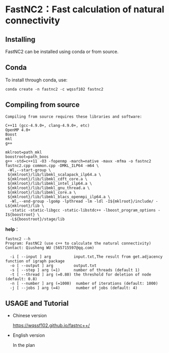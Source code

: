 # FastNC2：Fast calculation of natural connectivity
## Installing
FastNC2 can be installed using conda or from source.
## Conda
To install through conda, use:
```
conda create -n fastnc2 -c wqssf102 fastnc2
```
## Compiling from source
```
Compiling from source requires these libraries and software:
```
```
C++11 (gcc-4.9.0+, clang-4.9.0+, etc)
OpenMP 4.0+
Boost
mkl
g++
```
```
mklroot=path_mkl
boostroot=path_boos
g++ -std=c++11 -O3 -fopenmp -march=native -mavx -mfma -o fastnc2 fastnc2.cpp common.cpp -DMKL_ILP64 -m64 \
 -Wl,--start-group \
 ${mklroot}/lib/libmkl_scalapack_ilp64.a \
 ${mklroot}/lib/libmkl_cdft_core.a \
 ${mklroot}/lib/libmkl_intel_ilp64.a \
 ${mklroot}/lib/libmkl_gnu_thread.a \
 ${mklroot}/lib/libmkl_core.a \
 ${mklroot}/lib/libmkl_blacs_openmpi_ilp64.a \
  -Wl,--end-group -lgomp -lpthread -lm -ldl -I${mklroot}/include/ -L${mklroot}/lib \
  -static -static-libgcc -static-libstdc++ -lboost_program_options -I${boostroot} \
  -L${boostroot}/stage/lib
```
**help**：
```
fastnc2 --h
Program: FastNC2 (use c++ to calculate the natural connectivity)
Contact: Qiusheng WU (565715597@qq.com)

  -i [ --input ] arg          input.txt,The result from get.adjacency function of igraph package
  -o [ --output ] arg         output.txt
  -s [ --step ] arg (=1)      number of threads (default 1)
  -t [ --thread ] arg (=0.80) the threshold for deletion of node (default: 0.8)
  -n [ --number ] arg (=1000)  number of iterations (default: 1000)
  -j [ --jobs ] arg (=4)       number of jobs (default: 4)
  ```

## USAGE and Tutorial

* Chinese version

  <u>https://wqssf102.github.io/fastnc++/</u>

* English version

  In the plan
  
  
